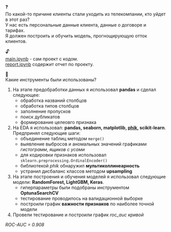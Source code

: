 :question: \
По какой-то причине клиенты стали уходить из телекомпании, кто уйдет в этот раз? <br> 
У нас есть персональные данные клиента, данные о договоре и тарифах. \
Я должен построить и обучить модель, прогнощирующую отток клиентов.

:unlock: \
[main.ipynb]([https://github.com/ssensse/ClientOutflow/blob/main/client_outlow/main.ipynb](https://github.com/ssensse/training_projects/blob/main/Client%20outflow/main.ipynb)) - сам проект с кодом. \
[report.ipynb](https://github.com/ssensse/ClientOutflow/blob/main/client_outlow/report.ipynb) содержит отчет по проекту.

:wrench: \
Какие инструменты были использованы?
1. На этапе предобработки данных я использовал **pandas** и сделал следующее:
    + обработка названий столбцов
    + обработка типов столбцов
    + заполнение пропусков
    + поиск дубликатов
    + формирование целеовго признака
2. На EDA я использовал: **pandas, seaborn, matplotlib, [phik](https://pypi.org/project/phik/), scikit-learn**. Предпринял следующие шаги:
    + объединение таблиц методом `merge()`
    + выявление выбросов и аномальных значений графиками *гистограмм*, *ящиков с усами*
    + для кодировки признаков использовал `sklearn.preprocessing.OrdinalEncoder()`
    + библиотекой *phik* обнаружил **мультиколлинеарность**
    + устранил дисбаланс классов методом **upsampling**
3. На этапе построения и обучения моделей я использовал следующие модели: **RandomForest, LightGBM, Keras**. 
    + гиперпараметры были подобраны инструментом **OptunaSearchCV**
    + тестирование проводилось на валидационной выборке
    + построили график **важности признаков** по наиболее точной модели
4. Провели тестирование и построили график *roc_auc кривой*

*ROC-AUC = 0.908*
